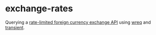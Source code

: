 exchange-rates
==============

Querying a [rate-limited foreign currency exchange API](https://free.currencyconverterapi.com/) using [wreq](http://hackage.haskell.org/package/wreq) and [transient](http://hackage.haskell.org/package/transient).

